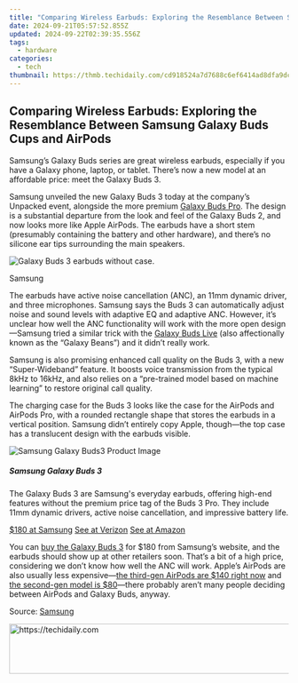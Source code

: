 ```yaml
---
title: "Comparing Wireless Earbuds: Exploring the Resemblance Between Samsung Galaxy Buds Cups and AirPods"
date: 2024-09-21T05:57:52.855Z
updated: 2024-09-22T02:39:35.556Z
tags:
  - hardware
categories:
  - tech
thumbnail: https://thmb.techidaily.com/cd918524a7d7688c6ef6414ad8dfa9dc1bddfeb0b565f942655d5f5347ebbc9b.jpg
---
```


## Comparing Wireless Earbuds: Exploring the Resemblance Between Samsung Galaxy Buds Cups and AirPods

Samsung’s Galaxy Buds series are great wireless earbuds, especially if you have a Galaxy phone, laptop, or tablet. There’s now a new model at an affordable price: meet the Galaxy Buds 3.

 Samsung unveiled the new Galaxy Buds 3 today at the company’s Unpacked event, alongside the more premium [Galaxy Buds Pro](https://iphone-unlock.techidaily.com/in-2024-how-to-unlock-apple-iphone-15-pro-without-passcode-or-face-id-drfone-by-drfone-ios/). The design is a substantial departure from the look and feel of the Galaxy Buds 2, and now looks more like Apple AirPods. The earbuds have a short stem (presumably containing the battery and other hardware), and there’s no silicone ear tips surrounding the main speakers.

![Galaxy Buds 3 earbuds without case.](https://static1.howtogeekimages.com/wordpress/wp-content/uploads/2024/07/buds3-product-image.jpg) 

Samsung

 The earbuds have active noise cancellation (ANC), an 11mm dynamic driver, and three microphones. Samsung says the Buds 3 can automatically adjust noise and sound levels with adaptive EQ and adaptive ANC. However, it’s unclear how well the ANC functionality will work with the more open design—Samsung tried a similar trick with the [Galaxy Buds Live](https://screen-capture.techidaily.com/broadcast-elegance-gamers-guide-to-using-obs/) (also affectionally known as the “Galaxy Beans”) and it didn’t really work.

 Samsung is also promising enhanced call quality on the Buds 3, with a new “Super-Wideband” feature. It boosts voice transmission from the typical 8kHz to 16kHz, and also relies on a “pre-trained model based on machine learning” to restore original call quality.

 The charging case for the Buds 3 looks like the case for the AirPods and AirPods Pro, with a rounded rectangle shape that stores the earbuds in a vertical position. Samsung didn’t entirely copy Apple, though—the top case has a translucent design with the earbuds visible.

![Samsung Galaxy Buds3 Product Image](https://static1.howtogeekimages.com/wordpress/wp-content/uploads/2024/07/buds3-product-image-2.jpg) 

#####  Samsung Galaxy Buds 3

The Galaxy Buds 3 are Samsung's everyday earbuds, offering high-end features without the premium price tag of the Buds 3 Pro. They include 11mm dynamic drivers, active noise cancellation, and impressive battery life.

[$180 at Samsung](https://shop-links.co/link/?exclusive=1&publisher_slug=itechdaily19598&url=https%3A%2F%2Fwww.samsung.com%2Fus%2Fmobile-audio%2Fgalaxy-buds3-pro%2F) [See at Verizon](https://www.anrdoezrs.net/links/3607085/type/dlg/sid/UUhtgUeUpU2003969/https://www.verizon.com/products/samsung-galaxy-buds3/) [See at Amazon](https://amazon.com/dp/B0D64XHHQG?tag=hotoge-20&ascsubtag=UUhtgUeUpU2003969&asc%5Frefurl=https%3A%2F%2Fwww.howtogeek.com%2Fsamsung-galaxy-buds-3-reveal%2F&asc%5Fcampaign=Short-Term) 

 You can [buy the Galaxy Buds 3](https://shop-links.co/link/?exclusive=1&publisher_slug=itechdaily19598&url=https%3A%2F%2Fwww.samsung.com%2Fus%2Fmobile-audio%2Fgalaxy-buds3-pro%2F) for $180 from Samsung’s website, and the earbuds should show up at other retailers soon. That’s a bit of a high price, considering we don’t know how well the ANC will work. Apple’s AirPods are also usually less expensive—[the third-gen AirPods are $140 right now](https://www.amazon.com/Apple-AirPods-Charging-Latest-Model/dp/B07PXGQC1Q?tag=hotoge-20&ascsubtag=UUhtgUeUpU2003969&asc%5Frefurl=https%3A%2F%2Fwww.howtogeek.com%2Fsamsung-galaxy-buds-3-reveal%2F&asc%5Fcampaign=Short-Term) and [the second-gen model is $80](https://www.amazon.com/Apple-AirPods-Charging-Latest-Model/dp/B07PXGQC1Q/?tag=hotoge-20&ascsubtag=UUhtgUeUpU2003969&asc%5Frefurl=https%3A%2F%2Fwww.howtogeek.com%2Fsamsung-galaxy-buds-3-reveal%2F&asc%5Fcampaign=Short-Term)—there probably aren’t many people deciding between AirPods and Galaxy Buds, anyway.

 Source: [Samsung](https://shop-links.co/link/?exclusive=1&publisher_slug=itechdaily19598&url=https%3A%2F%2Fnews.samsung.com%2Fglobal%2Fsamsung-galaxy-z-fold-6-and-z-flip-6-elevate-galaxy-ai-to-new-heights)

<ins class="adsbygoogle"
     style="display:block"
     data-ad-format="autorelaxed"
     data-ad-client="ca-pub-7571918770474297"
     data-ad-slot="1223367746"></ins>

<ins class="adsbygoogle"
     style="display:block"
     data-ad-client="ca-pub-7571918770474297"
     data-ad-slot="8358498916"
     data-ad-format="auto"
     data-full-width-responsive="true"></ins>



<!-- affiliate ads begin -->
<a href="https://review-au.sjv.io/c/5597632/2098702/14409" target="_top" id="2098702">
  <img src="//a.impactradius-go.com/display-ad/14409-2098702" border="0" alt="https://techidaily.com" width="728" height="90"/>
</a>
<img height="0" width="0" src="https://review-au.sjv.io/i/5597632/2098702/14409" style="position:absolute;visibility:hidden;" border="0" />
<!-- affiliate ads end -->


